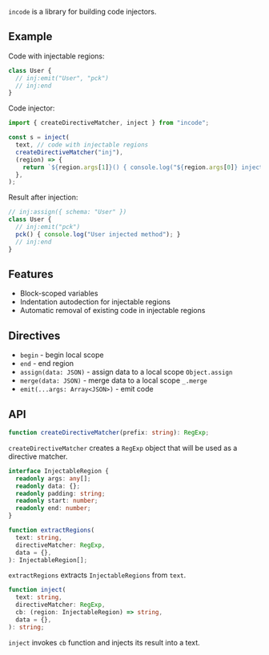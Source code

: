 `incode` is a library for building code injectors.

## Example

Code with injectable regions:

```js
class User {
  // inj:emit("User", "pck")
  // inj:end
}
```

Code injector:

```js
import { createDirectiveMatcher, inject } from "incode";

const s = inject(
  text, // code with injectable regions
  createDirectiveMatcher("inj"),
  (region) => {
    return `${region.args[1]}() { console.log("${region.args[0]} injected method"); }`;
  },
);
```

Result after injection:

```js
// inj:assign({ schema: "User" })
class User {
  // inj:emit("pck")
  pck() { console.log("User injected method"); }
  // inj:end
}
```

## Features

- Block-scoped variables
- Indentation autodection for injectable regions
- Automatic removal of existing code in injectable regions

## Directives

- `begin` - begin local scope
- `end` - end region
- `assign(data: JSON)` - assign data to a local scope `Object.assign`
- `merge(data: JSON)` - merge data to a local scope `_.merge`
- `emit(...args: Array<JSON>)` - emit code

## API

```ts
function createDirectiveMatcher(prefix: string): RegExp;
```

`createDirectiveMatcher` creates a `RegExp` object that will be used as a directive matcher.

```ts
interface InjectableRegion {
  readonly args: any[];
  readonly data: {};
  readonly padding: string;
  readonly start: number;
  readonly end: number;
}

function extractRegions(
  text: string,
  directiveMatcher: RegExp,
  data = {},
): InjectableRegion[];
```

`extractRegions` extracts `InjectableRegions` from `text`.

```ts
function inject(
  text: string,
  directiveMatcher: RegExp,
  cb: (region: InjectableRegion) => string,
  data = {},
): string;
```

`inject` invokes `cb` function and injects its result into a text.
